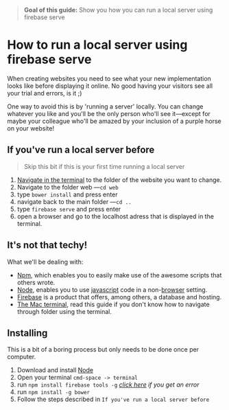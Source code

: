 > **Goal of this guide:** Show you how you can run a local server using firebase serve

# How to run a local server using firebase serve

When creating websites you need to see what your new implementation looks like before displaying it online. No good having your visitors see all your trial and errors, is it ;)

One way to avoid this is by 'running a server' locally. You can change whatever you like and you'll be the only person who'll see it––except for maybe your colleague who'll be amazed by your inclusion of a purple horse on your website!

## If you've run a local server before

> Skip this bit if this is your first time running a local server

1. [Navigate in the terminal](http://www.macworld.com/article/2042378/master-the-command-line-navigating-files-and-folders.html) to the folder of the website you want to change.
2. Navigate to the folder web ––```cd web```
3. type ```bower install``` and press enter
4. navigate back to the main folder ––```cd ..```
5. type ```firebase serve``` and press enter
6. open a browser and go to the localhost adress that is displayed in the terminal.


## It's not that techy!

What we'll be dealing with:
* [Npm](https://www.npmjs.com/), which enables you to easily make use of the awesome scripts that others wrote.
* [Node](https://nodejs.org/en/), enables you to use [javascript](http://www.w3schools.com/js/default.asp) code in a non-[browser](https://googleblog.blogspot.nl/2009/10/what-is-browser.html) setting.
* [Firebase](https://firebase.google.com/) is a product that offers, among others, a database and hosting.
* [The Mac terminal](http://www.macworld.com/article/2042378/master-the-command-line-navigating-files-and-folders.html), read this guide if you don't know how to navigate through folder using the terminal.

## Installing

This is a bit of a boring process but only needs to be done once per computer.

1. Download and install [Node](https://nodejs.org/en/)
2. Open your terminal ```cmd-space -> terminal```
3. run ```npm install firebase tools -g``` *[click here](/how-to-solve-mac-permission-errors) if you get an error*
4. run ```npm install -g bower```
5. Follow the steps described in ```If you've run a local server before```
